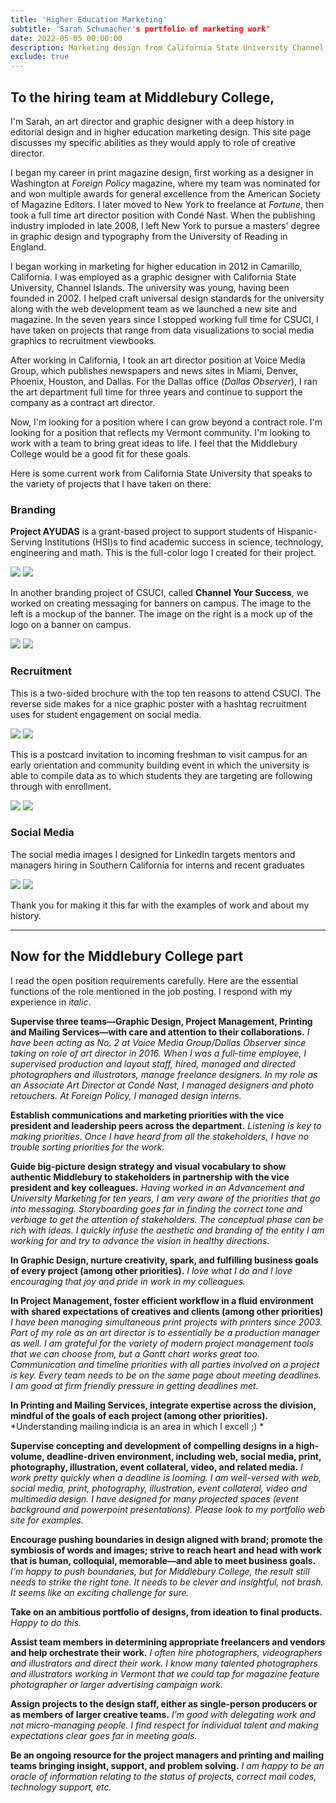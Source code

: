 ```yaml
---
title: 'Higher Education Marketing'
subtitle: 'Sarah Schumacher's portfolio of marketing work'
date: 2022-05-05 00:00:00
description: Marketing design from California State University Channel Islands
exclude: true
---
```


## To the hiring team at Middlebury College,

I'm Sarah, an art director and graphic designer with a deep history in editorial design and in higher education marketing design. This site page discusses my specific abilities as they would apply to role of creative director. 

I began my career in print magazine design, first working as a designer in Washington at *Foreign Policy* magazine, where my team was nominated for and won multiple awards for general excellence from the American Society of Magazine Editors. I later moved to New York to freelance at *Fortune*, then took a full time art director position with Condé Nast. When the publishing industry imploded in late 2008, I left New York to pursue a masters' degree in graphic design and typography from the University of Reading in England. 

I began working in marketing for higher education in 2012 in Camarillo, California. I was employed as a graphic designer with California State University, Channel Islands. The university was young, having been founded in 2002. I helped craft universal design standards for the university along with the web development team as we launched a new site and magazine. In the seven years since I stopped working full time for CSUCI, I have taken on projects that range from data visualizations to social media graphics to recruitment viewbooks.

After working in California, I took an art director position at Voice Media Group, which publishes newspapers and news sites in Miami, Denver, Phoenix, Houston, and Dallas. For the Dallas office (*Dallas Observer*), I ran the art department full time for three years and continue to support the company as a contract art director.

Now, I'm looking for a position where I can grow beyond a contract role. I'm looking for a position that reflects my Vermont community. I'm looking to work with a team to bring great ideas to life. I feel that the Middlebury College would be a good fit for these goals.

Here is some current work from California State University that speaks to the variety of projects that I have taken on there:

### Branding
**Project AYUDAS** is a grant-based project to support students of Hispanic-Serving Institutions (HSI)s to find academic success in science, technology, engineering and math. This is the full-color logo I created for their project.

<div class="gallery" data-columns="2">
	<img src="/images/forMidd/AYUDAS_fullcolorlogo.jpg">
	<img src="/images/forMidd/AYUDAS_blacklogo.jpg">
</div>

In another branding project of CSUCI, called **Channel Your Success**, we worked on creating messaging for banners on campus. The image to the left is a mockup of the banner. The image on the right is a mock up of the logo on a banner on campus.

<div class="gallery" data-columns="2">
	<img src="/images/forMidd/cysbannermockup.jpg">
	<img src="/images/forMidd/bannermockup.jpg">
</div>

### Recruitment
This is a two-sided brochure with the top ten reasons to attend CSUCI. The reverse side makes for a nice graphic poster with a hashtag recruitment uses for student engagement on social media.

<div class="gallery" data-columns="1">
	<img src="/images/demo/demo-landscape.jpg">
	<img src="/images/demo/demo-landscape-2.jpg">
</div>

This is a postcard invitation to incoming freshman to visit campus for an early orientation and community building event in which the university is able to compile data as to which students they are targeting are following through with enrollment.

<div class="gallery" data-columns="1">
	<img src="/images/demo/demo-landscape.jpg">
	<img src="/images/demo/demo-landscape-2.jpg">
</div>

### Social Media
The social media images I designed for LinkedIn targets mentors and managers hiring in Southern California for interns and recent graduates

<div class="gallery" data-columns="1">
	<img src="/images/forMidd/LinkedIn_forMentors.jpg">
	<img src="/images/forMidd/LinkedIn_forMentors2.jpg">
</div>

Thank you for making it this far with the examples of work and about my history. 

---

## Now for the Middlebury College part 
I read the open position requirements carefully. Here are the essential functions of the role mentioned in the job posting. I respond with my experience in *italic*.

**Supervise three teams—Graphic Design, Project Management, Printing and Mailing Services—with care and attention to their collaborations.**
*I have been acting as No. 2 at Voice Media Group/Dallas Observer since taking on role of art director in 2016. When I was a full-time employee, I supervised production and layout staff, hired, managed and directed photographers and illustrators, manage freelance designers.*
*In my role as an Associate Art Director at Condé Nast, I managed designers and photo retouchers. At Foreign Policy, I managed design interns.*

**Establish communications and marketing priorities with the vice president and leadership peers across the department.**
*Listening is key to making priorities. Once I have heard from all the stakeholders, I have no trouble sorting priorities for the work.*

**Guide big-picture design strategy and visual vocabulary to show authentic Middlebury to stakeholders in partnership with the vice president and key colleagues.**
*Having worked in an Advancement and University Marketing for ten years, I am very aware of the priorities that go into messaging. Storyboarding goes far in finding the correct tone and verbiage to get the attention of stakeholders. The conceptual phase can be rich with ideas. I quickly infuse the aesthetic and branding of the entity I am working for and try to advance the vision in healthy directions.*

**In Graphic Design, nurture creativity, spark, and fulfilling business goals of every project (among other priorities).**
*I love what I do and I love encouraging that joy and pride in work in my colleagues.*

**In Project Management, foster efficient workflow in a fluid environment with shared expectations of creatives and clients (among other priorities)**
*I have been managing simultaneous print projects with printers since 2003. Part of my role as an art director is to essentially be a production manager as well. I am grateful for the variety of modern project management tools that we can choose from, but a Gantt chart works great too. Communication and timeline priorities with all parties involved on a project is key. Every team needs to be on the same page about meeting deadlines. I am good at firm friendly pressure in getting deadlines met.*

**In Printing and Mailing Services, integrate expertise across the division, mindful of the goals of each project (among other priorities).**
*Understanding mailing indicia is an area in which I excell ;) *

**Supervise concepting and development of compelling designs in a high-volume, deadline-driven environment, including web, social media, print, photography, illustration, event collateral, video, and related media.**
*I work pretty quickly when a deadline is looming. I am well-versed with web, social media, print, photography, illustration, event collateral, video and multimedia design. I have designed for many projected spaces (event background and powerpoint presentations). Please look to my portfolio web site for examples.*

**Encourage pushing boundaries in design aligned with brand; promote the symbiosis of words and images; strive to reach heart and head with work that is human, colloquial, memorable—and able to meet business goals.**
*I'm happy to push boundaries, but for Middlebury College, the result still needs to strike the right tone. It needs to be clever and insightful, not brash. It seems like an exciting challenge for sure.*

**Take on an ambitious portfolio of designs, from ideation to final products.**
*Happy to do this.*

**Assist team members in determining appropriate freelancers and vendors and help orchestrate their work.**
*I often hire photographers, videographers and illustrators and direct their work. I know many talented photographers and illustrators working in Vermont that we could tap for magazine feature photographer or larger advertising campaign work.*

**Assign projects to the design staff, either as single-person producers or as members of larger creative teams.**
*I'm good with delegating work and not micro-managing people. I find respect for individual talent and making expectations clear goes far in meeting goals.*

**Be an ongoing resource for the project managers and printing and mailing teams bringing insight, support, and problem solving.**
*I am happy to be an oracle of information relating to the status of projects, correct mail codes, technology support, etc.*
